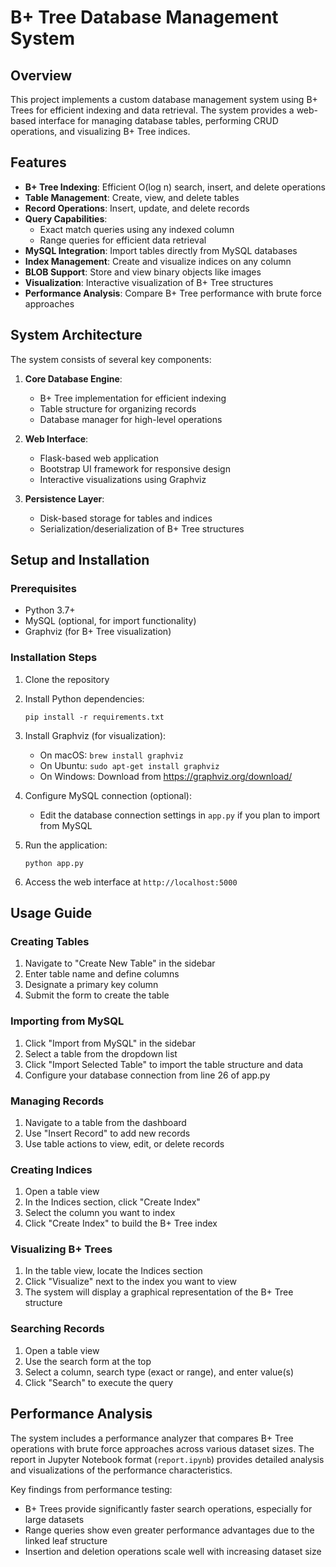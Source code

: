 # B+ Tree Database Management System

## Overview
This project implements a custom database management system using B+ Trees for efficient indexing and data retrieval. The system provides a web-based interface for managing database tables, performing CRUD operations, and visualizing B+ Tree indices.

## Features

- **B+ Tree Indexing**: Efficient O(log n) search, insert, and delete operations
- **Table Management**: Create, view, and delete tables
- **Record Operations**: Insert, update, and delete records
- **Query Capabilities**: 
  - Exact match queries using any indexed column
  - Range queries for efficient data retrieval
- **MySQL Integration**: Import tables directly from MySQL databases
- **Index Management**: Create and visualize indices on any column
- **BLOB Support**: Store and view binary objects like images
- **Visualization**: Interactive visualization of B+ Tree structures
- **Performance Analysis**: Compare B+ Tree performance with brute force approaches

## System Architecture

The system consists of several key components:

1. **Core Database Engine**:
   - B+ Tree implementation for efficient indexing
   - Table structure for organizing records
   - Database manager for high-level operations

2. **Web Interface**:
   - Flask-based web application
   - Bootstrap UI framework for responsive design
   - Interactive visualizations using Graphviz

3. **Persistence Layer**:
   - Disk-based storage for tables and indices
   - Serialization/deserialization of B+ Tree structures

## Setup and Installation

### Prerequisites
- Python 3.7+
- MySQL (optional, for import functionality)
- Graphviz (for B+ Tree visualization)

### Installation Steps

1. Clone the repository

2. Install Python dependencies:
   ```
   pip install -r requirements.txt
   ```

3. Install Graphviz (for visualization):
   - On macOS: `brew install graphviz`
   - On Ubuntu: `sudo apt-get install graphviz`
   - On Windows: Download from https://graphviz.org/download/

4. Configure MySQL connection (optional):
   - Edit the database connection settings in `app.py` if you plan to import from MySQL

5. Run the application:
   ```
   python app.py
   ```

6. Access the web interface at `http://localhost:5000`

## Usage Guide

### Creating Tables
1. Navigate to "Create New Table" in the sidebar
2. Enter table name and define columns
3. Designate a primary key column
4. Submit the form to create the table

### Importing from MySQL
1. Click "Import from MySQL" in the sidebar
2. Select a table from the dropdown list
3. Click "Import Selected Table" to import the table structure and data
4. Configure your database connection from line 26 of app.py

### Managing Records
1. Navigate to a table from the dashboard
2. Use "Insert Record" to add new records
3. Use table actions to view, edit, or delete records

### Creating Indices
1. Open a table view
2. In the Indices section, click "Create Index"
3. Select the column you want to index
4. Click "Create Index" to build the B+ Tree index

### Visualizing B+ Trees
1. In the table view, locate the Indices section
2. Click "Visualize" next to the index you want to view
3. The system will display a graphical representation of the B+ Tree structure

### Searching Records
1. Open a table view
2. Use the search form at the top
3. Select a column, search type (exact or range), and enter value(s)
4. Click "Search" to execute the query

## Performance Analysis

The system includes a performance analyzer that compares B+ Tree operations with brute force approaches across various dataset sizes. The report in Jupyter Notebook format (`report.ipynb`) provides detailed analysis and visualizations of the performance characteristics.

Key findings from performance testing:
- B+ Trees provide significantly faster search operations, especially for large datasets
- Range queries show even greater performance advantages due to the linked leaf structure
- Insertion and deletion operations scale well with increasing dataset size
